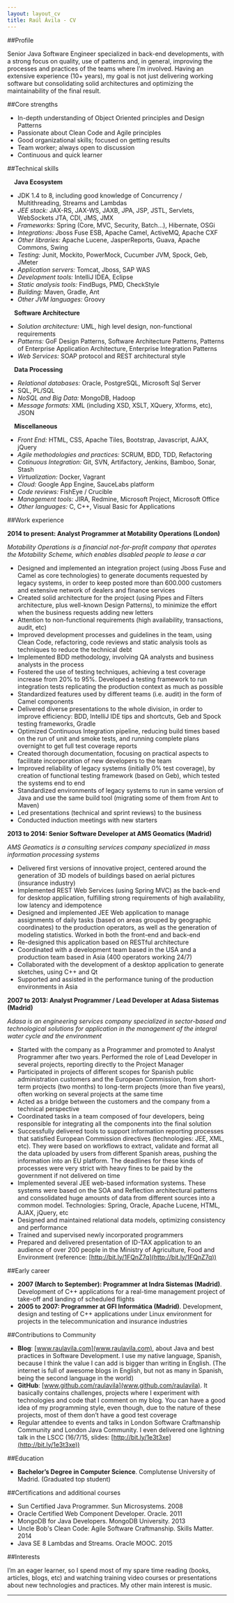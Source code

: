 ```yaml
---
layout: layout_cv
title: Raúl Ávila - CV
---
```


##Profile

Senior Java Software Engineer specialized in back-end developments, with a strong focus on quality, use of patterns and, in general, improving the processes and practices of the teams where I’m involved. Having an extensive experience (10+ years), my goal is not just delivering working software but consolidating solid architectures and optimizing the maintainability of the final result.

##Core strengths

* In-depth understanding of Object Oriented principles and Design Patterns
* Passionate about Clean Code and Agile principles
* Good organizational skills; focused on getting results
* Team worker; always open to discussion
* Continuous and quick learner

##Technical skills

&nbsp;&nbsp;&nbsp;&nbsp;**Java Ecosystem**

* JDK 1.4 to 8, including good knowledge of Concurrency / Multithreading, Streams and Lambdas
* *JEE stack:* JAX-RS, JAX-WS, JAXB, JPA, JSP, JSTL, Servlets, WebSockets  JTA, CDI, JMS, JMX
* *Frameworks:* Spring (Core, MVC, Security, Batch...), Hibernate, OSGi
* *Integrations:* Jboss Fuse ESB, Apache Camel, ActiveMQ, Apache CXF
* *Other libraries:* Apache Lucene, JasperReports, Guava, Apache Commons, Swing
* *Testing:* Junit, Mockito, PowerMock, Cucumber JVM, Spock, Geb, JMeter
* *Application servers:* Tomcat, Jboss, SAP WAS
* *Development tools:* IntelliJ IDEA, Eclipse
* *Static analysis tools:* FindBugs, PMD, CheckStyle
* *Building:* Maven, Gradle, Ant
* *Other JVM languages:* Groovy

&nbsp;&nbsp;&nbsp;&nbsp;**Software Architecture**

* *Solution architecture:* UML, high level design, non-functional requirements
* *Patterns:* GoF Design Patterns, Software Architecture Patterns, Patterns of Enterprise Application Architecture, Enterprise Integration Patterns
* *Web Services:* SOAP protocol and REST architectural style

&nbsp;&nbsp;&nbsp;&nbsp;**Data Processing**

* *Relational databases:* Oracle, PostgreSQL, Microsoft Sql Server
* SQL, PL/SQL
* *NoSQL and Big Data:* MongoDB, Hadoop
* *Message formats:* XML (including XSD, XSLT, XQuery, Xforms, etc), JSON

&nbsp;&nbsp;&nbsp;&nbsp;**Miscellaneous**

* *Front End:* HTML, CSS, Apache Tiles, Bootstrap, Javascript, AJAX, jQuery
* *Agile methodologies and practices:* SCRUM, BDD, TDD, Refactoring
* *Cotinuous Integration:* Git, SVN, Artifactory, Jenkins, Bamboo, Sonar, Stash
* *Virtualization:* Docker, Vagrant
* *Cloud:* Google App Engine, SauceLabs platform
* *Code reviews:* FishEye / Crucible
* *Management tools:* JIRA, Redmine, Microsoft Project, Microsoft Office
* *Other languages:* C, C++, Visual Basic for Applications

##Work experience

**2014 to present: Analyst Programmer at  Motability Operations (London)**

*Motability Operations is a financial not-for-profit company that operates the Motability Scheme, which enables disabled people to lease a car*

* Designed and implemented an integration project (using Jboss Fuse and Camel as core technologies) to generate documents requested  by legacy systems, in order to keep posted more than 600.000 customers and extensive network of dealers and finance services
* Created solid architecture for the project (using Pipes and Filters architecture, plus well-known Design Patterns), to minimize the effort when the business requests adding new letters
* Attention to non-functional requirements (high availability, transactions, audit, etc)
* Improved development processes and guidelines in the team, using Clean Code, refactoring,  code reviews and static analysis tools as techniques to reduce the technical debt
* Implemented BDD methodology, involving QA analysts and business analysts in the process
* Fostered the use of testing techniques, achieving a test coverage increase from 20% to 95%. Developed a testing framework to run integration tests replicating the production context as much as possible
* Standardized features used by different teams (i.e. audit) in the form of Camel components
* Delivered diverse  presentations to the whole division, in order to improve efficiency: BDD, IntelliJ IDE tips and shortcuts, Geb and Spock testing frameworks, Gradle
* Optimized Continuous Integration pipeline, reducing build times based on the run of unit and smoke tests, and running complete plans overnight to get full test coverage reports
* Created thorough documentation, focusing on practical aspects to facilitate incorporation of new developers to the team
* Improved reliability of legacy systems (initially 0% test coverage), by creation of functional testing framework (based on Geb), which tested the systems end to end
* Standardized environments of legacy systems to run in same version of Java and use the same build tool (migrating some of them from Ant to Maven)
* Led presentations (technical and sprint reviews) to the business
* Conducted induction meetings with new starters

**2013 to 2014: Senior Software Developer at AMS Geomatics (Madrid)**

*AMS Geomatics is a consulting services company specialized in mass information processing systems*

* Delivered first versions of innovative project, centered around the generation of 3D models of buildings based on aerial pictures (insurance industry)
* Implemented REST Web Services (using Spring MVC) as the back-end for desktop application, fulfilling strong requirements of high availability, low latency and idempotence
* Designed and implemented JEE Web application to manage assignments of daily tasks (based on areas grouped by geographic coordinates) to the production operators, as well as the generation of modeling statistics. Worked in both the front-end and back-end
* Re-designed this application based on RESTful architecture
* Coordinated with a development team based in the USA and a production team based in Asia (400 operators working 24/7)
* Collaborated with the development of a desktop application to generate sketches, using C++ and Qt
* Supported and assisted in the performance tuning of the production environments in Asia

**2007 to 2013: Analyst Programmer / Lead Developer at Adasa Sistemas (Madrid)**

*Adasa is an engineering services company specialized in sector-based and technological solutions for application in the management of the integral water cycle and the environment*

* Started with the company as a Programmer and promoted to Analyst Programmer after two years.  Performed the role of Lead Developer in several projects, reporting directly to the Project Manager
* Participated in projects of different scopes for Spanish public administration customers and the European Commission, from short-term projects (two months) to long-term projects (more than five years), often working on several projects at the same time
* Acted as a bridge between the customers and the company from a technical perspective
* Coordinated tasks in a team composed of four developers, being responsible for integrating all the components into the final solution
* Successfully delivered tools to support information reporting processes that satisfied European Commission directives (technologies: JEE, XML, etc). They were based on workflows to extract, validate and format all the data uploaded by users from different Spanish areas, pushing the information into an EU platform. The deadlines for these kinds of processes were very strict with heavy fines to be paid by the government if not delivered on time
* Implemented several JEE web-based information systems. These systems were based on the SOA and Reflection architectural patterns and consolidated huge amounts of data from different sources into a common model. Technologies: Spring, Oracle, Apache Lucene, HTML, AJAX, jQuery, etc
* Designed and maintained relational data models, optimizing consistency and performance
* Trained and supervised newly incorporated programmers
* Prepared and delivered presentation of ID-TAX application to an audience of over 200 people in the Ministry of Agriculture, Food and Environment (reference: [http://bit.ly/1FQnZ7q](http://bit.ly/1FQnZ7q))

##Early career

* **2007 (March to September): Programmer at Indra Sistemas (Madrid)**. Development of C++ applications for a real-time management project of take-off and landing of scheduled flights
* **2005 to 2007: Programmer at GFI Informática (Madrid)**. Development, design and testing of C++ applications under Linux environment for projects in the telecommunication and insurance industries

##Contributions to Community

* **Blog**: [www.raulavila.com](www.raulavila.com), about Java and best practices in Software Development. I use my native language, Spanish, because I think the value I can add is bigger than writing in English. (The internet is full of awesome blogs in English, but not as many in Spanish, being the second language in the world)
* **GitHub**: [www.github.com/raulavila](www.github.com/raulavila). It basically contains challenges, projects where I experiment with technologies and code that I comment on my blog. You can have a good idea of my programming style, even though, due to the nature of these projects, most of them don’t have a good test coverage
* Regular attendee to events and talks in London Software Craftmanship Community and London Java Community. I even delivered one lightning talk in the LSCC (16/7/15, slides: [http://bit.ly/1e3t3xe](http://bit.ly/1e3t3xe))

##Education

* **Bachelor’s Degree in Computer Science**. Complutense University of Madrid. (Graduated top student)

##Certifications and additional courses

* Sun Certified Java Programmer. Sun Microsystems. 2008
* Oracle Certified Web Component Developer. Oracle. 2011
* MongoDB for Java Developers. MongoDB University. 2013
* Uncle Bob's Clean Code: Agile Software Craftmanship. Skills Matter. 2014
* Java SE 8 Lambdas and Streams. Oracle MOOC. 2015

##Interests

I’m an eager learner, so I spend most of my spare time reading (books, articles, blogs, etc) and watching training video courses or presentations about new technologies and practices. My other main interest is music.

<hr/>
